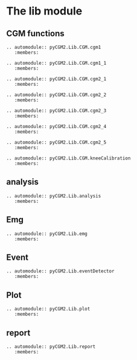 # The lib module


## CGM functions

```{eval-rst}
.. automodule:: pyCGM2.Lib.CGM.cgm1
   :members:
```

```{eval-rst}
.. automodule:: pyCGM2.Lib.CGM.cgm1_1
   :members:
```

```{eval-rst}
.. automodule:: pyCGM2.Lib.CGM.cgm2_1
   :members:
```

```{eval-rst}
.. automodule:: pyCGM2.Lib.CGM.cgm2_2
   :members:
```

```{eval-rst}
.. automodule:: pyCGM2.Lib.CGM.cgm2_3
   :members:
```

```{eval-rst}
.. automodule:: pyCGM2.Lib.CGM.cgm2_4
   :members:
```

```{eval-rst}
.. automodule:: pyCGM2.Lib.CGM.cgm2_5
   :members:
```

```{eval-rst}
.. automodule:: pyCGM2.Lib.CGM.kneeCalibration
   :members:
```

## analysis

```{eval-rst}
.. automodule:: pyCGM2.Lib.analysis
   :members:
```

## Emg

```{eval-rst}
.. automodule:: pyCGM2.Lib.emg
   :members:
```

## Event

```{eval-rst}
.. automodule:: pyCGM2.Lib.eventDetector
   :members:
```

## Plot

```{eval-rst}
.. automodule:: pyCGM2.Lib.plot
   :members:
```

## report

```{eval-rst}
.. automodule:: pyCGM2.Lib.report
   :members:
```
